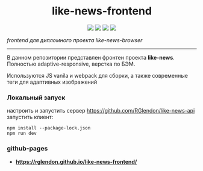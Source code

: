 <h1 align="center">like-news-frontend</h1>

<p align="center">
    <img src="https://img.shields.io/github/languages/top/RGlendon/like-news-frontend?style=flat&color=yellow">
    <img src="https://img.shields.io/github/issues-pr-closed/rglendon/like-news-frontend?style=flat&color=green">
    <img src="https://img.shields.io/badge/version-1.0.0-blue">
    <img src="https://img.shields.io/github/stars/RGlendon/like-news-frontend.svg?style=flat&color=orange">
</p>

_frontend для дипломного проекта like-news-browser_

---
В данном репозитории представлен фронтен проекта **like-news**. 
Полностью adaptive-responsive, верстка по БЭМ.
 
Используются JS vanila и webpack для сборки, а также современные 
теги для адаптивных изображений  
 
### Локальный запуск
настроить и запустить сервер https://github.com/RGlendon/like-news-api
запустить клиент:
```
npm install --package-lock.json
npm run dev
```
 
### github-pages

- **https://rglendon.github.io/like-news-frontend/**




